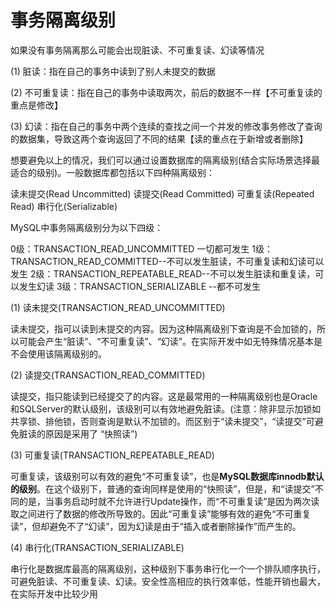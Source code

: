 # 事务隔离级别

如果没有事务隔离那么可能会出现脏读、不可重复读、幻读等情况

(1) 脏读：指在自己的事务中读到了别人未提交的数据

(2) 不可重复读：指在自己的事务中读取两次，前后的数据不一样【不可重复读的重点是修改】

(3) 幻读：指在自己的事务中两个连续的查找之间一个并发的修改事务修改了查询的数据集，导致这两个查询返回了不同的结果【读的重点在于新增或者删除】

想要避免以上的情况，我们可以通过设置数据库的隔离级别(结合实际场景选择最适合的级别)。一般数据库都包括以下四种隔离级别：

读未提交(Read Uncommitted)
读提交(Read Committed)
可重复读(Repeated Read)
串行化(Serializable)


MySQL中事务隔离级别分为以下四级：

0级：TRANSACTION_READ_UNCOMMITTED 一切都可发生
1级：TRANSACTION_READ_COMMITTED--不可以发生脏读，不可重复读和幻读可以发生
2级：TRANSACTION_REPEATABLE_READ--不可以发生脏读和重复读，可以发生幻读
3级：TRANSACTION_SERIALIZABLE --都不可发生

(1) 读未提交(TRANSACTION_READ_UNCOMMITTED)

读未提交，指可以读到未提交的内容。因为这种隔离级别下查询是不会加锁的，所以可能会产生“脏读”、“不可重复读”、“幻读”。在实际开发中如无特殊情况基本是不会使用该隔离级别的。

(2) 读提交(TRANSACTION_READ_COMMITTED)

读提交，指只能读到已经提交了的内容。这是最常用的一种隔离级别也是Oracle和SQLServer的默认级别，该级别可以有效地避免脏读。(注意：除非显示加锁如共享锁、排他锁，否则查询是默认不加锁的。而区别于“读未提交”，“读提交”可避免脏读的原因是采用了 “快照读”)

(3) 可重复读(TRANSACTION_REPEATABLE_READ)

可重复读，该级别可以有效的避免“不可重复读”，也是<b>MySQL数据库innodb默认的级别</b>。在这个级别下，普通的查询同样是使用的“快照读”，但是，和“读提交”不同的是，当事务启动时就不允许进行Update操作，而“不可重复读”是因为两次读取之间进行了数据的修改所导致的。因此“可重复读”能够有效的避免“不可重复读”，但却避免不了“幻读”，因为幻读是由于“插入或者删除操作”而产生的。

(4) 串行化(TRANSACTION_SERIALIZABLE)

串行化是数据库最高的隔离级别，这种级别下事务串行化一个一个排队顺序执行，可避免脏读、不可重复读、幻读。安全性高相应的执行效率低，性能开销也最大，在实际开发中比较少用